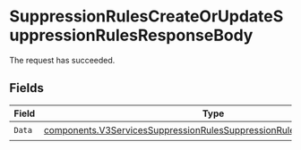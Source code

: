 # SuppressionRulesCreateOrUpdateSuppressionRulesResponseBody

The request has succeeded.


## Fields

| Field                                                                                                                                                            | Type                                                                                                                                                             | Required                                                                                                                                                         | Description                                                                                                                                                      |
| ---------------------------------------------------------------------------------------------------------------------------------------------------------------- | ---------------------------------------------------------------------------------------------------------------------------------------------------------------- | ---------------------------------------------------------------------------------------------------------------------------------------------------------------- | ---------------------------------------------------------------------------------------------------------------------------------------------------------------- |
| `Data`                                                                                                                                                           | [components.V3ServicesSuppressionRulesSuppressionRulesContainerResponse](../../models/components/v3servicessuppressionrulessuppressionrulescontainerresponse.md) | :heavy_check_mark:                                                                                                                                               | N/A                                                                                                                                                              |